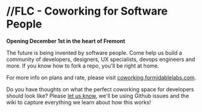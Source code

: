 # //FLC - Coworking for Software People

**Opening December 1st in the heart of Fremont**

The future is being invented by software people. Come help us build a community of developers, designers, UX specialists, devops engineers and more. If you know how to fork a repo, you'll be right at home.

For more info on plans and rate, please visit [coworking.formidablelabs.com](http://coworking.formidablelabs.com/).

Do you have thoughts on what the perfect coworking space for developers should look like? Please [let us know](https://github.com/formidablelabs/coworking/issues), we'll be using Github issues and the wiki to capture everything we learn about how this works!
